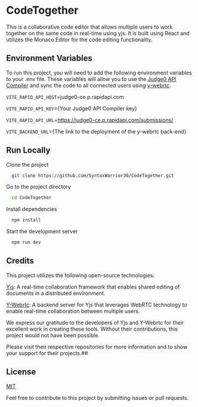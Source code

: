 
# CodeTogether

This is a collaborative code editor that allows multiple users to work together on the same code in real-time using yjs. It is built using React and utilizes the Monaco Editor for the code editing functionality. 


## Environment Variables

To run this project, you will need to add the following environment variables to your .env file. These variables will allow you to use the [Judge0 API Compiler](https://rapidapi.com/judge0-official/api/judge0-ce) and sync the code to all connected users using [y-webrtc](https://github.com/yjs/y-webrtc).

`VITE_RAPID_API_HOST`=judge0-ce.p.rapidapi.com

`VITE_RAPID_API_KEY`={Your Judge0 API Compiler key}

`VITE_RAPID_API_URL`=https://judge0-ce.p.rapidapi.com/submissions/

`VITE_BACKEND_URL`={The link to the deployment of the y-webrtc back-end}


## Run Locally

Clone the project

```bash
  git clone https://github.com/SyntaxWarrior30/CodeTogether.git
```

Go to the project directory

```bash
  cd CodeTogether
```

Install dependencies

```bash
  npm install
```

Start the development server

```bash
  npm run dev
```


## Credits

This project utilizes the following open-source technologies:

[Yjs](https://github.com/yjs/yjs): A real-time collaboration framework that enables shared editing of documents in a distributed environment.

[Y-Webrtc](https://github.com/yjs/y-webrtc): A backend server for Yjs that leverages WebRTC technology to enable real-time collaboration between multiple users.

We express our gratitude to the developers of Yjs and Y-Webrtc for their excellent work in creating these tools. Without their contributions, this project would not have been possible.

Please visit their respective repositories for more information and to show your support for their projects.##


## License

[MIT](https://choosealicense.com/licenses/mit/)

Feel free to contribute to this project by submitting issues or pull requests.

